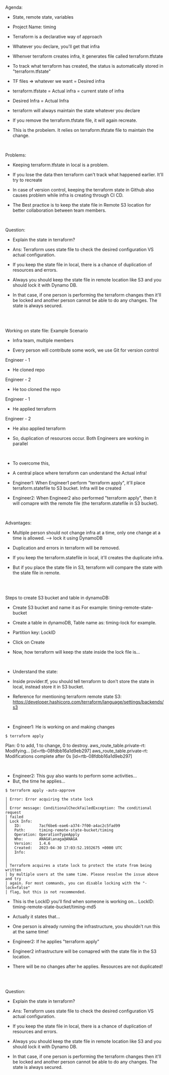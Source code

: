 
Agenda:
<p>

* State, remote state, variables
* Project Name: timing


* Terraform is a declarative way of approach
* Whatever you declare, you'll get that infra
* Whenver terraform creates infra, it generates file called terraform.tfstate


* To track what terraform has created, the status is automatically stored in "terraform.tfstate"



* TF files => whatever we want = Desired infra
* terraform.tfstate = Actual infra = current state of infra

* Desired Infra = Actual Infra

* terraform will always maintain the state whatever you declare

* If you remove the terraform.tfstate file, it will again recreate. 
* This is the probelem. It relies on terraform.tfstate file to maintain the change.
</p>

<br>

Problems:
<p>

* Keeping terraform.tfstate in local is a problem.

* If you lose the data then terraform can't track what happened earlier. It'll try to recreate

* In case of version control, keeping the terraform state in Github also causes problem while infra is creating through CI CD.

* The Best practice is to keep the state file in Remote S3 location for better collaboration between team members.
</p>

<br>

Question:
<p>

* Explain the state in terraform?
* Ans: Terraform uses state file to check the desired configuration VS actual configuration.

* If you keep the state file in local, there is a chance of duplication of resources and errors.

* Always you should keep the state file in remote location like S3 and you should lock it with Dynamo DB. 

* In that case, if one person is performing the terraform changes then it'll be locked and another person cannot be able to do any changes. The state is always secured.
</p>


<br>
<br>

<p>

Working on state file: Example Scenario
* Infra team, multiple members 

* Every person will contribute some work, we use Git for version control

Engineer - 1
* He cloned repo


Engineer - 2
* He too cloned the repo


Engineer - 1
* He applied terraform


Engineer - 2
* He also applied terraform

* So, duplication of resources occur. Both Engineers are working in parallel
</p>

<br>

* To overcome this,

* A central place where terraform can understand the Actual infra!


* Engineer1: When Engineer1 perform "terraform apply", it'll place terraform.statefile to S3 bucket. Infra will be created

* Engineer2: When Engineer2 also performed "terraform apply", then it will comapre with the remote file (the terraform.statefile in S3 bucket).

<br>

Advantages:
<p>

* Multiple person should not change infra at a time, only one change at a time is allowed. --> lock it using DynamoDB

* Duplication and errors in terraform will be removed.

* If you keep the terraform.statefile in local, it'll creates the duplicate infra.

* But if you place the state file in S3, terraform will compare the state with the state file in remote.
</p>

<br>
<br>

Steps to create S3 bucket and table in dynamoDB:
<p>

* Create S3 bucket and name it as For example: timing-remote-state-bucket
* Create a table in dynamoDB, Table name as: timing-lock for example.
* Partition key: LockID
* Click on Create


* Now, how terraform will keep the state inside the lock file is... 

<br>

* Understand the state:
<p>

* Inside provider.tf, you should tell terraform to don't store the state in local, instead store it in S3 bucket.

* Reference for mentioning terraform remote state S3:
https://developer.hashicorp.com/terraform/language/settings/backends/s3


<br>

* Engineer1: He is working on and making changes

```
$ terraform apply
```
<p>

Plan: 0 to add, 1 to change, 0 to destroy.
aws_route_table.private-rt: Modifying... [id=rtb-08fdbb16a1d9eb297]
aws_route_table.private-rt: Modifications complete after 0s [id=rtb-08fdbb16a1d9eb297]
</p>

<br>

* Engineer2: This guy also wants to perform some activities...
* But, the time he applies...

```
$ terraform apply -auto-approve
```
<p>

```
│ Error: Error acquiring the state lock
│
│ Error message: ConditionalCheckFailedException: The conditional request
│ failed
│ Lock Info:
│   ID:        7acf6be6-eae6-a374-7f00-a4ac2c5fad99
│   Path:      timing-remote-state-bucket/timing
│   Operation: OperationTypeApply
│   Who:       ANAGA\anaga@ANAGA
│   Version:   1.4.6
│   Created:   2023-04-30 17:03:52.1932675 +0000 UTC
│   Info:
│
│
│ Terraform acquires a state lock to protect the state from being written
│ by multiple users at the same time. Please resolve the issue above and try
│ again. For most commands, you can disable locking with the "-lock=false"
│ flag, but this is not recommended.
```
</p>

* This is the LockID you'll find when someone is working on...
LockID: timing-remote-state-bucket/timing-md5


* Actually it states that...

* One person is already running the infrastructure, you shouldn't run this at the same time! 

* Engineer2: If he applies "terraform apply"
* Engineer2 infrastructure will be comapred with the state file in the S3 location.

* There will be no changes after he applies. Resources are not duplicated!

<br>
<br>

Question:
<p>

* Explain the state in terraform?
* Ans: Terraform uses state file to check the desired configuration VS actual configuration.

* If you keep the state file in local, there is a chance of duplication of resources and errors.

* Always you should keep the state file in remote location like S3 and you should lock it with Dynamo DB. 

* In that case, if one person is performing the terraform changes then it'll be locked and another person cannot be able to do any changes. The state is always secured.
</p>

